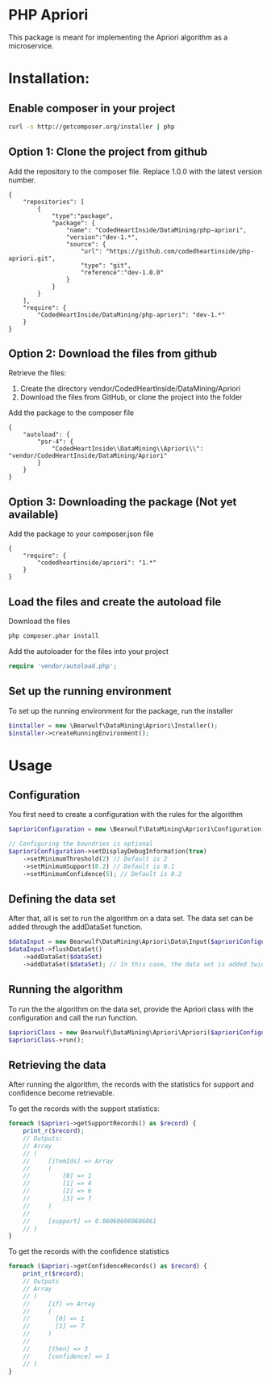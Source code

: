 PHP Apriori
===========

This package is meant for implementing the Apriori algorithm as a microservice.

# Installation:

## Enable composer in your project

```bash
curl -s http://getcomposer.org/installer | php
```

## Option 1: Clone the project from github

Add the repository to the composer file. Replace 1.0.0 with the latest version number.

```
{
    "repositories": [
        {
            "type":"package",
            "package": {
                "name": "CodedHeartInside/DataMining/php-apriori",
                "version":"dev-1.*",
                "source": {
                    "url": "https://github.com/codedheartinside/php-apriori.git",
                    "type": "git",
                    "reference":"dev-1.0.0"
                }
            }
        }
    ],
    "require": {
        "CodedHeartInside/DataMining/php-apriori": "dev-1.*"
    }
}
```

## Option 2: Download the files from github

Retrieve the files:

1. Create the directory vendor/CodedHeartInside/DataMining/Apriori
2. Download the files from GitHub, or clone the project into the folder

Add the package to the composer file

```
{
    "autoload": {
        "psr-4": {
            "CodedHeartInside\\DataMining\\Apriori\\": "vendor/CodedHeartInside/DataMining/Apriori"
        }
    }
}
```

## Option 3: Downloading the package (Not yet available)

Add the package to your composer.json file

```
{
    "require": {
        "codedheartinside/apriori": "1.*"
    }
}
```

## Load the files and create the autoload file

Download the files

```bash
php composer.phar install
```

Add the autoloader for the files into your project

```php
require 'vendor/autoload.php';
```

## Set up the running environment

To set up the running environment for the package, run the installer

```php
$installer = new \Bearwulf\DataMining\Apriori\Installer();
$installer->createRunningEnvironment();
```

# Usage

## Configuration

You first need to create a configuration with the rules for the algorithm

```php
$aprioriConfiguration = new \Bearwulf\DataMining\Apriori\Configuration();

// Configuring the boundries is optional
$aprioriConfiguration->setDisplayDebugInformation(true)
    ->setMinimumThreshold(2) // Default is 2
    ->setMinimumSupport(0.2) // Default is 0.1
    ->setMinimumConfidence(5); // Default is 0.2
```

## Defining the data set
After that, all is set to run the algorithm on a data set. The data set can be added through the addDataSet function.

```php
$dataInput = new Bearwulf\DataMining\Apriori\Data\Input($aprioriConfiguration);
$dataInput->flushDataSet()
    ->addDataSet($dataSet)
    ->addDataSet($dataSet); // In this case, the data set is added twice to create more testing data
```

## Running the algorithm

To run the the algorithm on the data set, provide the Apriori class with the configuration and call the run function.

```php
$aprioriClass = new Bearwulf\DataMining\Apriori\Apriori($aprioriConfiguration);
$aprioriClass->run();
```

## Retrieving the data

After running the algorithm, the records with the statistics for support and confidence become retrievable.

To get the records with the support statistics:

```php
foreach ($apriori->getSupportRecords() as $record) {
    print_r($record);
    // Outputs:
    // Array
    // (
    //     [itemIds] => Array
    //     (
    //         [0] => 1
    //         [1] => 4
    //         [2] => 6
    //         [3] => 7
    //     )
    //
    //     [support] => 0.060606060606061
    // )
}
```

To get the records with the confidence statistics

```php
foreach ($apriori->getConfidenceRecords() as $record) {
    print_r($record);
    // Outputs
    // Array
    // (
    //     [if] => Array
    //     (
    //       [0] => 1
    //       [1] => 7
    //     )
    //
    //     [then] => 3
    //     [confidence] => 1
    // )
}
```